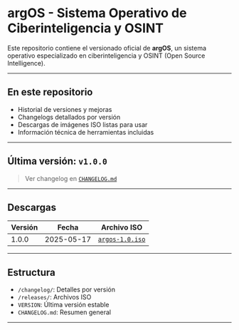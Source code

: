 # argOS - Sistema Operativo de Ciberinteligencia y OSINT

Este repositorio contiene el versionado oficial de **argOS**, un sistema operativo especializado en ciberinteligencia y OSINT (Open Source Intelligence).

---

## En este repositorio

- Historial de versiones y mejoras
- Changelogs detallados por versión
- Descargas de imágenes ISO listas para usar
- Información técnica de herramientas incluidas

---

## Última versión: `v1.0.0`

> Ver changelog en [`CHANGELOG.md`](./CHANGELOG.md)

---

## Descargas

| Versión | Fecha        | Archivo ISO         |
|---------|--------------|---------------------|
| 1.0.0   | 2025-05-17   | [`argos-1.0.iso`](./releases/argos-1.0.iso) |

---

## Estructura

- `/changelog/`: Detalles por versión
- `/releases/`: Archivos ISO
- `VERSION`: Última versión estable
- `CHANGELOG.md`: Resumen general

---
